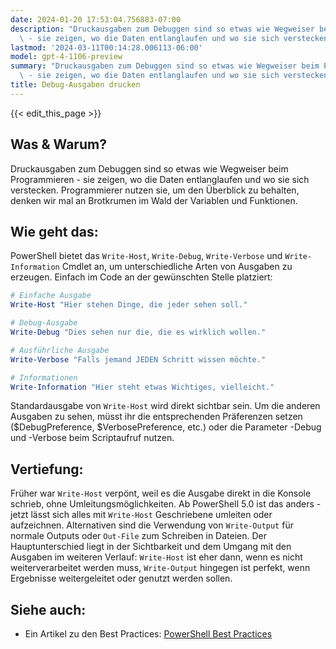 ```yaml
---
date: 2024-01-20 17:53:04.756883-07:00
description: "Druckausgaben zum Debuggen sind so etwas wie Wegweiser beim Programmieren\
  \ - sie zeigen, wo die Daten entlanglaufen und wo sie sich verstecken.\u2026"
lastmod: '2024-03-11T00:14:28.006113-06:00'
model: gpt-4-1106-preview
summary: "Druckausgaben zum Debuggen sind so etwas wie Wegweiser beim Programmieren\
  \ - sie zeigen, wo die Daten entlanglaufen und wo sie sich verstecken.\u2026"
title: Debug-Ausgaben drucken
---
```


{{< edit_this_page >}}

## Was & Warum?
Druckausgaben zum Debuggen sind so etwas wie Wegweiser beim Programmieren - sie zeigen, wo die Daten entlanglaufen und wo sie sich verstecken. Programmierer nutzen sie, um den Überblick zu behalten, denken wir mal an Brotkrumen im Wald der Variablen und Funktionen.

## Wie geht das:
PowerShell bietet das `Write-Host`, `Write-Debug`, `Write-Verbose` und `Write-Information` Cmdlet an, um unterschiedliche Arten von Ausgaben zu erzeugen. Einfach im Code an der gewünschten Stelle platziert:

```PowerShell
# Einfache Ausgabe
Write-Host "Hier stehen Dinge, die jeder sehen soll."

# Debug-Ausgabe
Write-Debug "Dies sehen nur die, die es wirklich wollen."

# Ausführliche Ausgabe
Write-Verbose "Falls jemand JEDEN Schritt wissen möchte."

# Informationen
Write-Information "Hier steht etwas Wichtiges, vielleicht."
```

Standardausgabe von `Write-Host` wird direkt sichtbar sein. Um die anderen Ausgaben zu sehen, müsst ihr die entsprechenden Präferenzen setzen ($DebugPreference, $VerbosePreference, etc.) oder die Parameter -Debug und -Verbose beim Scriptaufruf nutzen.

## Vertiefung:
Früher war `Write-Host` verpönt, weil es die Ausgabe direkt in die Konsole schrieb, ohne Umleitungsmöglichkeiten. Ab PowerShell 5.0 ist das anders - jetzt lässt sich alles mit `Write-Host` Geschriebene umleiten oder aufzeichnen. Alternativen sind die Verwendung von `Write-Output` für normale Outputs oder `Out-File` zum Schreiben in Dateien. Der Hauptunterschied liegt in der Sichtbarkeit und dem Umgang mit den Ausgaben im weiteren Verlauf: `Write-Host` ist eher dann, wenn es nicht weiterverarbeitet werden muss, `Write-Output` hingegen ist perfekt, wenn Ergebnisse weitergeleitet oder genutzt werden sollen.

## Siehe auch:
- Ein Artikel zu den Best Practices: [PowerShell Best Practices](https://devblogs.microsoft.com/scripting/understanding-streams-redirection-and-write-host-in-powershell/)
